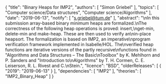 {
    "title": "Binary Heaps for IMP2",
    "authors": [
        "Simon Griebel"
    ],
    "topics": [
        "Computer science/Data structures",
        "Computer science/Algorithms"
    ],
    "date": "2019-06-13",
    "notify": [
        "s.griebel@tum.de"
    ],
    "abstract": "\nIn this submission array-based binary minimum heaps are formalized.\nThe correctness of the following heap operations is proved: insert,\nget-min, delete-min and make-heap. These are then used to verify an\nin-place heapsort. The formalization is based on IMP2, an imperative\nprogram verification framework implemented in Isabelle/HOL. The\nverified heap functions are iterative versions of the partly recursive\nfunctions found in \"Algorithms and Data Structures – The Basic\nToolbox\" by K. Mehlhorn and P. Sanders and \"Introduction to\nAlgorithms\" by T. H. Cormen, C. E. Leiserson, R. L. Rivest and C.\nStein.",
    "licence": "BSD",
    "olderReleases": [
        {
            "2019": "2019-06-13"
        }
    ],
    "dependencies": [
        "IMP2"
    ],
    "theories": [
        "IMP2_Binary_Heap"
    ]
}